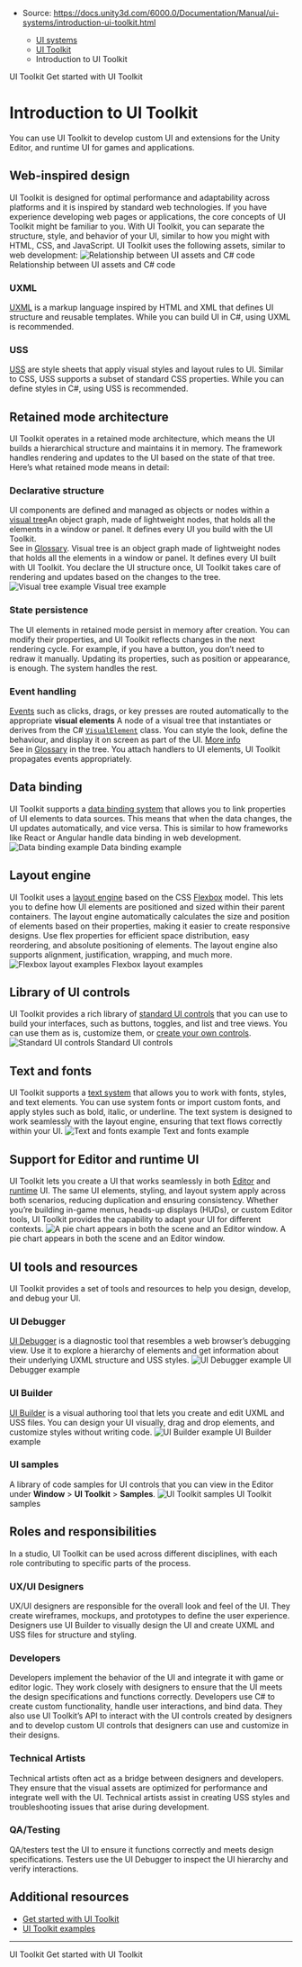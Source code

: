* Source: https://docs.unity3d.com/6000.0/Documentation/Manual/ui-systems/introduction-ui-toolkit.html

  * [UI systems](https://docs.unity3d.com/6000.0/Documentation/Manual/UIToolkits.html)
  * [UI Toolkit](https://docs.unity3d.com/6000.0/Documentation/Manual/UIElements.html)
  * Introduction to UI Toolkit


[](https://docs.unity3d.com/6000.0/Documentation/Manual/UIElements.html)
UI Toolkit
[](https://docs.unity3d.com/6000.0/Documentation/Manual/UIE-simple-ui-toolkit-workflow.html)
Get started with UI Toolkit
# Introduction to UI Toolkit
You can use UI Toolkit to develop custom UI and extensions for the Unity Editor, and runtime UI for games and applications.
## Web-inspired design
UI Toolkit is designed for optimal performance and adaptability across platforms and it is inspired by standard web technologies. If you have experience developing web pages or applications, the core concepts of UI Toolkit might be familiar to you. With UI Toolkit, you can separate the structure, style, and behavior of your UI, similar to how you might with HTML, CSS, and JavaScript.
UI Toolkit uses the following assets, similar to web development:
![Relationship between UI assets and C# code](https://docs.unity3d.com/6000.0/Documentation/uploads/Main/uitk/uitk-basic.png) Relationship between UI assets and C# code
### UXML
[UXML](https://docs.unity3d.com/6000.0/Documentation/Manual/UIE-UXML.html) is a markup language inspired by HTML and XML that defines UI structure and reusable templates. While you can build UI in C#, using UXML is recommended.
### USS
[USS](https://docs.unity3d.com/6000.0/Documentation/Manual/UIE-USS.html) are style sheets that apply visual styles and layout rules to UI. Similar to CSS, USS supports a subset of standard CSS properties. While you can define styles in C#, using USS is recommended.
## Retained mode architecture
UI Toolkit operates in a retained mode architecture, which means the UI builds a hierarchical structure and maintains it in memory. The framework handles rendering and updates to the UI based on the state of that tree. Here’s what retained mode means in detail:
### Declarative structure
UI components are defined and managed as objects or nodes within a [visual tree](https://docs.unity3d.com/6000.0/Documentation/Manual/UIE-VisualTree.html)An object graph, made of lightweight nodes, that holds all the elements in a window or panel. It defines every UI you build with the UI Toolkit.  
See in [Glossary](https://docs.unity3d.com/6000.0/Documentation/Manual/Glossary.html#Visualtree). Visual tree is an object graph made of lightweight nodes that holds all the elements in a window or panel. It defines every UI built with UI Toolkit. You declare the UI structure once, UI Toolkit takes care of rendering and updates based on the changes to the tree.
![Visual tree example](https://docs.unity3d.com/6000.0/Documentation/uploads/Main/VisualTreeExample.png) Visual tree example
### State persistence
The UI elements in retained mode persist in memory after creation. You can modify their properties, and UI Toolkit reflects changes in the next rendering cycle. For example, if you have a button, you don’t need to redraw it manually. Updating its properties, such as position or appearance, is enough. The system handles the rest.
### Event handling
[Events](https://docs.unity3d.com/6000.0/Documentation/Manual/UIE-Events.html) such as clicks, drags, or key presses are routed automatically to the appropriate **visual elements** A node of a visual tree that instantiates or derives from the C# [`VisualElement`](https://docs.unity3d.com/6000.0/Documentation/ScriptReference/UIElements.VisualElement.html) class. You can style the look, define the behaviour, and display it on screen as part of the UI. [More info](https://docs.unity3d.com/6000.0/Documentation/Manual/UIE-VisualTree.html)  
See in [Glossary](https://docs.unity3d.com/6000.0/Documentation/Manual/Glossary.html#Visualelement) in the tree. You attach handlers to UI elements, UI Toolkit propagates events appropriately.
## Data binding
UI Toolkit supports a [data binding system](https://docs.unity3d.com/6000.0/Documentation/Manual/UIE-data-binding.html) that allows you to link properties of UI elements to data sources. This means that when the data changes, the UI updates automatically, and vice versa. This is similar to how frameworks like React or Angular handle data binding in web development.
![Data binding example](https://docs.unity3d.com/6000.0/Documentation/uploads/Main/uitk/data-binding.gif) Data binding example
## Layout engine
UI Toolkit uses a [layout engine](https://docs.unity3d.com/6000.0/Documentation/Manual/UIE-LayoutEngine.html) based on the CSS [Flexbox](https://css-tricks.com/snippets/css/a-guide-to-flexbox/) model. This lets you to define how UI elements are positioned and sized within their parent containers. The layout engine automatically calculates the size and position of elements based on their properties, making it easier to create responsive designs.
Use flex properties for efficient space distribution, easy reordering, and absolute positioning of elements. The layout engine also supports alignment, justification, wrapping, and much more. 
![Flexbox layout examples](https://docs.unity3d.com/6000.0/Documentation/uploads/Main/uitk/layout-engine.png) Flexbox layout examples
## Library of UI controls
UI Toolkit provides a rich library of [standard UI controls](https://docs.unity3d.com/6000.0/Documentation/Manual/UIE-ElementRef.html) that you can use to build your interfaces, such as buttons, toggles, and list and tree views. You can use them as is, customize them, or [create your own controls](https://docs.unity3d.com/6000.0/Documentation/Manual/UIE-custom-controls.html).
![Standard UI controls](https://docs.unity3d.com/6000.0/Documentation/uploads/Main/uitk/uitk-controls.png) Standard UI controls
## Text and fonts
UI Toolkit supports a [text system](https://docs.unity3d.com/6000.0/Documentation/Manual/UIE-work-with-text.html) that allows you to work with fonts, styles, and text elements. You can use system fonts or import custom fonts, and apply styles such as bold, italic, or underline. The text system is designed to work seamlessly with the layout engine, ensuring that text flows correctly within your UI.
![Text and fonts example](https://docs.unity3d.com/6000.0/Documentation/uploads/Main/uitk/text-fonts.gif) Text and fonts example
## Support for Editor and runtime UI
UI Toolkit lets you create a UI that works seamlessly in both [Editor](https://docs.unity3d.com/6000.0/Documentation/Manual/UIE-support-for-editor-ui.html) and [runtime](https://docs.unity3d.com/6000.0/Documentation/Manual/UIE-support-for-runtime-ui.html) UI. The same UI elements, styling, and layout system apply across both scenarios, reducing duplication and ensuring consistency. Whether you’re building in-game menus, heads-up displays (HUDs), or custom Editor tools, UI Toolkit provides the capability to adapt your UI for different contexts.
![A pie chart appears in both the scene and an Editor window.](https://docs.unity3d.com/6000.0/Documentation/uploads/Main/uitk/pie-chart.png) A pie chart appears in both the scene and an Editor window.
## UI tools and resources
UI Toolkit provides a set of tools and resources to help you design, develop, and debug your UI.
### UI Debugger
[UI Debugger](https://docs.unity3d.com/6000.0/Documentation/Manual/UIE-ui-debugger.html) is a diagnostic tool that resembles a web browser’s debugging view. Use it to explore a hierarchy of elements and get information about their underlying UXML structure and USS styles.
![UI Debugger example](https://docs.unity3d.com/6000.0/Documentation/uploads/Main/uitk/ui-debugger-example.png) UI Debugger example
### UI Builder
[UI Builder](https://docs.unity3d.com/6000.0/Documentation/Manual/UIBuilder.html) is a visual authoring tool that lets you create and edit UXML and USS files. You can design your UI visually, drag and drop elements, and customize styles without writing code.
![UI Builder example](https://docs.unity3d.com/6000.0/Documentation/uploads/Main/uitk/ui-builder.png) UI Builder example
### UI samples
A library of code samples for UI controls that you can view in the Editor under **Window** > **UI Toolkit** > **Samples**.
![UI Toolkit samples](https://docs.unity3d.com/6000.0/Documentation/uploads/Main/uitk/ui-samples.png) UI Toolkit samples
## Roles and responsibilities
In a studio, UI Toolkit can be used across different disciplines, with each role contributing to specific parts of the process.
### UX/UI Designers
UX/UI designers are responsible for the overall look and feel of the UI. They create wireframes, mockups, and prototypes to define the user experience. 
Designers use UI Builder to visually design the UI and create UXML and USS files for structure and styling.
### Developers
Developers implement the behavior of the UI and integrate it with game or editor logic. They work closely with designers to ensure that the UI meets the design specifications and functions correctly.
Developers use C# to create custom functionality, handle user interactions, and bind data. They also use UI Toolkit’s API to interact with the UI controls created by designers and to develop custom UI controls that designers can use and customize in their designs.
### Technical Artists
Technical artists often act as a bridge between designers and developers. They ensure that the visual assets are optimized for performance and integrate well with the UI.
Technical artists assist in creating USS styles and troubleshooting issues that arise during development.
### QA/Testing
QA/testers test the UI to ensure it functions correctly and meets design specifications.
Testers use the UI Debugger to inspect the UI hierarchy and verify interactions.
## Additional resources
  * [Get started with UI Toolkit](https://docs.unity3d.com/6000.0/Documentation/Manual/UIE-simple-ui-toolkit-workflow.html)
  * [UI Toolkit examples](https://docs.unity3d.com/6000.0/Documentation/Manual/UIE-examples.html)


* * *
[](https://docs.unity3d.com/6000.0/Documentation/Manual/UIElements.html)
UI Toolkit
[](https://docs.unity3d.com/6000.0/Documentation/Manual/UIE-simple-ui-toolkit-workflow.html)
Get started with UI Toolkit
